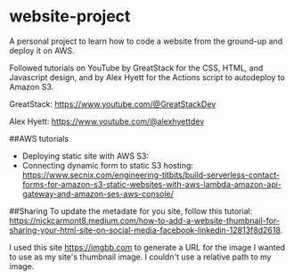 # website-project
A personal project to learn how to code a website from the ground-up and deploy it on AWS.

Followed tutorials on YouTube by GreatStack for the CSS, HTML, and Javascript design, and by Alex Hyett for the Actions script to autodeploy to Amazon S3.

GreatStack: https://www.youtube.com/@GreatStackDev 


Alex Hyett: https://www.youtube.com/@alexhyettdev

##AWS tutorials 

* Deploying static site with AWS S3: 
* Connecting dynamic form to static S3 hosting: https://www.secnix.com/engineering-titbits/build-serverless-contact-forms-for-amazon-s3-static-websites-with-aws-lambda-amazon-api-gateway-and-amazon-ses-aws-console/

##Sharing
To update the metadate for you site, follow this tutorial: https://nickcarmont8.medium.com/how-to-add-a-website-thumbnail-for-sharing-your-html-site-on-social-media-facebook-linkedin-12813f8d2618. 

I used this site https://imgbb.com to generate a URL for the image I wanted to use as my site's thumbnail image. I couldn't use a relative path to my image.

